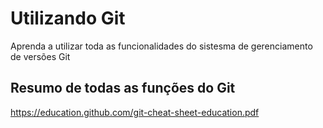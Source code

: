 # Utilizando Git
Aprenda a utilizar toda as funcionalidades do sistesma de gerenciamento de versões Git

## Resumo de todas as funções do Git
https://education.github.com/git-cheat-sheet-education.pdf
